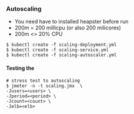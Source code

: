 ### Autoscaling

* You need have to installed heapster before run
* 200m = 200 millicpu (or also 200 milicores)
* 200m <> 20% CPU

```
$ kubectl create -f scaling-deployment.yml
$ kubectl create -f scaling-service.yml
$ kubectl create -f scaling-autoscaler.yml
```

#### Testing the 

```
# stress test to autoscaling
$ jmeter -n -t scaling.jmx  \
-Jusers=<users> \
-Jperiod=<period> \
-Jcount=<count> \
-Jelb=<elb>
```
